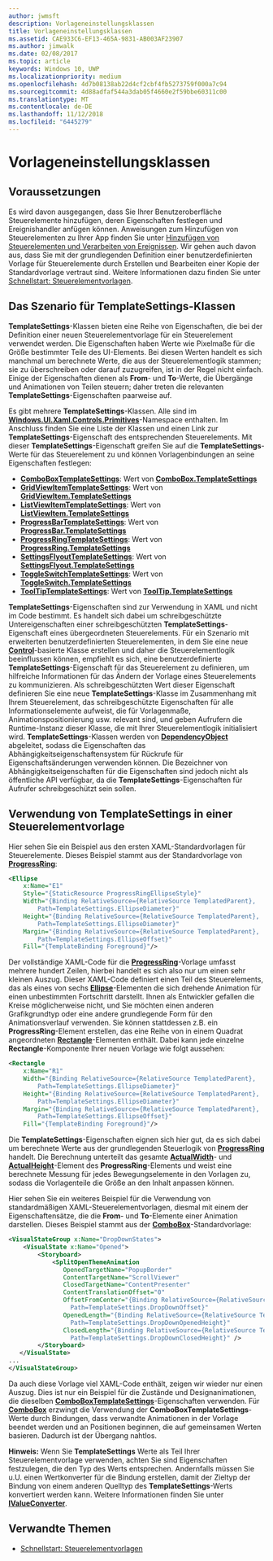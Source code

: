 ```yaml
---
author: jwmsft
description: Vorlageneinstellungsklassen
title: Vorlageneinstellungsklassen
ms.assetid: CAE933C6-EF13-465A-9831-AB003AF23907
ms.author: jimwalk
ms.date: 02/08/2017
ms.topic: article
keywords: Windows 10, UWP
ms.localizationpriority: medium
ms.openlocfilehash: 4d7b08138ab22d4cf2cbf4fb5273759f000a7c94
ms.sourcegitcommit: 4d88adfaf544a3dab05f4660e2f59bbe60311c00
ms.translationtype: MT
ms.contentlocale: de-DE
ms.lasthandoff: 11/12/2018
ms.locfileid: "6445279"
---
```

# <a name="template-settings-classes"></a>Vorlageneinstellungsklassen


## <a name="prerequisites"></a>Voraussetzungen

Es wird davon ausgegangen, dass Sie Ihrer Benutzeroberfläche Steuerelemente hinzufügen, deren Eigenschaften festlegen und Ereignishandler anfügen können. Anweisungen zum Hinzufügen von Steuerelementen zu Ihrer App finden Sie unter [Hinzufügen von Steuerelementen und Verarbeiten von Ereignissen](https://msdn.microsoft.com/library/windows/apps/mt228345). Wir gehen auch davon aus, dass Sie mit der grundlegenden Definition einer benutzerdefinierten Vorlage für Steuerelemente durch Erstellen und Bearbeiten einer Kopie der Standardvorlage vertraut sind. Weitere Informationen dazu finden Sie unter [Schnellstart: Steuerelementvorlagen](https://msdn.microsoft.com/library/windows/apps/xaml/hh465374).

## <a name="the-scenario-for-templatesettings-classes"></a>Das Szenario für **TemplateSettings**-Klassen

**TemplateSettings**-Klassen bieten eine Reihe von Eigenschaften, die bei der Definition einer neuen Steuerelementvorlage für ein Steuerelement verwendet werden. Die Eigenschaften haben Werte wie Pixelmaße für die Größe bestimmter Teile des UI-Elements. Bei diesen Werten handelt es sich manchmal um berechnete Werte, die aus der Steuerelementlogik stammen; sie zu überschreiben oder darauf zuzugreifen, ist in der Regel nicht einfach. Einige der Eigenschaften dienen als **From**- und **To**-Werte, die Übergänge und Animationen von Teilen steuern; daher treten die relevanten **TemplateSettings**-Eigenschaften paarweise auf.

Es gibt mehrere **TemplateSettings**-Klassen. Alle sind im [**Windows.UI.Xaml.Controls.Primitives**](https://msdn.microsoft.com/library/windows/apps/br209818)-Namespace enthalten. Im Anschluss finden Sie eine Liste der Klassen und einen Link zur **TemplateSettings**-Eigenschaft des entsprechenden Steuerelements. Mit dieser **TemplateSettings**-Eigenschaft greifen Sie auf die **TemplateSettings**-Werte für das Steuerelement zu und können Vorlagenbindungen an seine Eigenschaften festlegen:

-   [**ComboBoxTemplateSettings**](https://msdn.microsoft.com/library/windows/apps/br227752): Wert von [**ComboBox.TemplateSettings**](https://msdn.microsoft.com/library/windows/apps/br209364)
-   [**GridViewItemTemplateSettings**](https://msdn.microsoft.com/library/windows/apps/hh738499): Wert von [**GridViewItem.TemplateSettings**](https://msdn.microsoft.com/library/windows/apps/hh738503)
-   [**ListViewItemTemplateSettings**](https://msdn.microsoft.com/library/windows/apps/hh701948): Wert von [**ListViewItem.TemplateSettings**](https://msdn.microsoft.com/library/windows/apps/br242923)
-   [**ProgressBarTemplateSettings**](https://msdn.microsoft.com/library/windows/apps/br227856): Wert von [**ProgressBar.TemplateSettings**](https://msdn.microsoft.com/library/windows/apps/br227537)
-   [**ProgressRingTemplateSettings**](https://msdn.microsoft.com/library/windows/apps/hh702248): Wert von [**ProgressRing.TemplateSettings**](https://msdn.microsoft.com/library/windows/apps/hh702581)
-   [**SettingsFlyoutTemplateSettings**](https://msdn.microsoft.com/library/windows/apps/dn298721): Wert von [**SettingsFlyout.TemplateSettings**](https://msdn.microsoft.com/library/windows/apps/dn252826)
-   [**ToggleSwitchTemplateSettings**](https://msdn.microsoft.com/library/windows/apps/br209804): Wert von [**ToggleSwitch.TemplateSettings**](https://msdn.microsoft.com/library/windows/apps/br209731)
-   [**ToolTipTemplateSettings**](https://msdn.microsoft.com/library/windows/apps/br209813): Wert von [**ToolTip.TemplateSettings**](https://msdn.microsoft.com/library/windows/apps/br227629)

**TemplateSettings**-Eigenschaften sind zur Verwendung in XAML und nicht im Code bestimmt. Es handelt sich dabei um schreibgeschützte Untereigenschaften einer schreibgeschützten **TemplateSettings**-Eigenschaft eines übergeordneten Steuerelements. Für ein Szenario mit erweiterten benutzerdefinierten Steuerelementen, in dem Sie eine neue [**Control**](https://msdn.microsoft.com/library/windows/apps/br209390)-basierte Klasse erstellen und daher die Steuerelementlogik beeinflussen können, empfiehlt es sich, eine benutzerdefinierte **TemplateSettings**-Eigenschaft für das Steuerelement zu definieren, um hilfreiche Informationen für das Ändern der Vorlage eines Steuerelements zu kommunizieren. Als schreibgeschützten Wert dieser Eigenschaft definieren Sie eine neue **TemplateSettings**-Klasse im Zusammenhang mit Ihrem Steuerelement, das schreibgeschützte Eigenschaften für alle Informationselemente aufweist, die für Vorlagenmaße, Animationspositionierung usw. relevant sind, und geben Aufrufern die Runtime-Instanz dieser Klasse, die mit Ihrer Steuerelementlogik initialisiert wird. **TemplateSettings**-Klassen werden von [**DependencyObject**](https://msdn.microsoft.com/library/windows/apps/br242356) abgeleitet, sodass die Eigenschaften das Abhängigkeitseigenschaftensystem für Rückrufe für Eigenschaftsänderungen verwenden können. Die Bezeichner von Abhängigkeitseigenschaften für die Eigenschaften sind jedoch nicht als öffentliche API verfügbar, da die **TemplateSettings**-Eigenschaften für Aufrufer schreibgeschützt sein sollen.

## <a name="how-to-use-templatesettings-in-a-control-template"></a>Verwendung von **TemplateSettings** in einer Steuerelementvorlage

Hier sehen Sie ein Beispiel aus den ersten XAML-Standardvorlagen für Steuerelemente. Dieses Beispiel stammt aus der Standardvorlage von [**ProgressRing**](https://msdn.microsoft.com/library/windows/apps/br227538):

```xml
<Ellipse
    x:Name="E1"
    Style="{StaticResource ProgressRingEllipseStyle}"
    Width="{Binding RelativeSource={RelativeSource TemplatedParent}, 
        Path=TemplateSettings.EllipseDiameter}"
    Height="{Binding RelativeSource={RelativeSource TemplatedParent}, 
        Path=TemplateSettings.EllipseDiameter}"
    Margin="{Binding RelativeSource={RelativeSource TemplatedParent}, 
        Path=TemplateSettings.EllipseOffset}"
    Fill="{TemplateBinding Foreground}"/>
```

Der vollständige XAML-Code für die [**ProgressRing**](https://msdn.microsoft.com/library/windows/apps/br227538)-Vorlage umfasst mehrere hundert Zeilen, hierbei handelt es sich also nur um einen sehr kleinen Auszug. Dieser XAML-Code definiert einen Teil des Steuerelements, das als eines von sechs [**Ellipse**](/uwp/api/Windows.UI.Xaml.Shapes.Ellipse)-Elementen die sich drehende Animation für einen unbestimmten Fortschritt darstellt. Ihnen als Entwickler gefallen die Kreise möglicherweise nicht, und Sie möchten einen anderen Grafikgrundtyp oder eine andere grundlegende Form für den Animationsverlauf verwenden. Sie können stattdessen z.B. ein **ProgressRing**-Element erstellen, das eine Reihe von in einem Quadrat angeordneten [**Rectangle**](/uwp/api/Windows.UI.Xaml.Shapes.Rectangle)-Elementen enthält. Dabei kann jede einzelne **Rectangle**-Komponente Ihrer neuen Vorlage wie folgt aussehen:

```xml
<Rectangle
    x:Name="R1"
    Width="{Binding RelativeSource={RelativeSource TemplatedParent}, 
        Path=TemplateSettings.EllipseDiameter}"
    Height="{Binding RelativeSource={RelativeSource TemplatedParent}, 
        Path=TemplateSettings.EllipseDiameter}"
    Margin="{Binding RelativeSource={RelativeSource TemplatedParent}, 
        Path=TemplateSettings.EllipseOffset}"
    Fill="{TemplateBinding Foreground}"/>
```

Die **TemplateSettings**-Eigenschaften eignen sich hier gut, da es sich dabei um berechnete Werte aus der grundlegenden Steuerlogik von [**ProgressRing**](https://msdn.microsoft.com/library/windows/apps/br227538) handelt. Die Berechnung unterteilt das gesamte [**ActualWidth**](https://msdn.microsoft.com/library/windows/apps/br208709)- und [**ActualHeight**](https://msdn.microsoft.com/library/windows/apps/br208707)-Element des **ProgressRing**-Elements und weist eine berechnete Messung für jedes Bewegungselemente in den Vorlagen zu, sodass die Vorlagenteile die Größe an den Inhalt anpassen können.

Hier sehen Sie ein weiteres Beispiel für die Verwendung von standardmäßigen XAML-Steuerelementvorlagen, diesmal mit einem der Eigenschaftensätze, die die **From**- und **To**-Elemente einer Animation darstellen. Dieses Beispiel stammt aus der [**ComboBox**](https://msdn.microsoft.com/library/windows/apps/br209348)-Standardvorlage:

```xml
<VisualStateGroup x:Name="DropDownStates">
    <VisualState x:Name="Opened">
        <Storyboard>
            <SplitOpenThemeAnimation
               OpenedTargetName="PopupBorder"
               ContentTargetName="ScrollViewer"
               ClosedTargetName="ContentPresenter"
               ContentTranslationOffset="0"
               OffsetFromCenter="{Binding RelativeSource={RelativeSource TemplatedParent}, 
                 Path=TemplateSettings.DropDownOffset}"
               OpenedLength="{Binding RelativeSource={RelativeSource TemplatedParent}, 
                 Path=TemplateSettings.DropDownOpenedHeight}"
               ClosedLength="{Binding RelativeSource={RelativeSource TemplatedParent},
                 Path=TemplateSettings.DropDownClosedHeight}" />
        </Storyboard>
   </VisualState>
...
</VisualStateGroup>
```

Da auch diese Vorlage viel XAML-Code enthält, zeigen wir wieder nur einen Auszug. Dies ist nur ein Beispiel für die Zustände und Designanimationen, die dieselben [**ComboBoxTemplateSettings**](https://msdn.microsoft.com/library/windows/apps/br227752)-Eigenschaften verwenden. Für [**ComboBox**](https://msdn.microsoft.com/library/windows/apps/br209348) erzwingt die Verwendung der **ComboBoxTemplateSettings**-Werte durch Bindungen, dass verwandte Animationen in der Vorlage beendet werden und an Positionen beginnen, die auf gemeinsamen Werten basieren. Dadurch ist der Übergang nahtlos.

**Hinweis:**  Wenn Sie **TemplateSettings** Werte als Teil Ihrer Steuerelementvorlage verwenden, achten Sie sind Eigenschaften festzulegen, die den Typ des Werts entsprechen. Andernfalls müssen Sie u.U. einen Wertkonverter für die Bindung erstellen, damit der Zieltyp der Bindung von einem anderen Quelltyp des **TemplateSettings**-Werts konvertiert werden kann. Weitere Informationen finden Sie unter [**IValueConverter**](https://msdn.microsoft.com/library/windows/apps/br209903).

## <a name="related-topics"></a>Verwandte Themen

* [Schnellstart: Steuerelementvorlagen](https://msdn.microsoft.com/library/windows/apps/xaml/hh465374)

